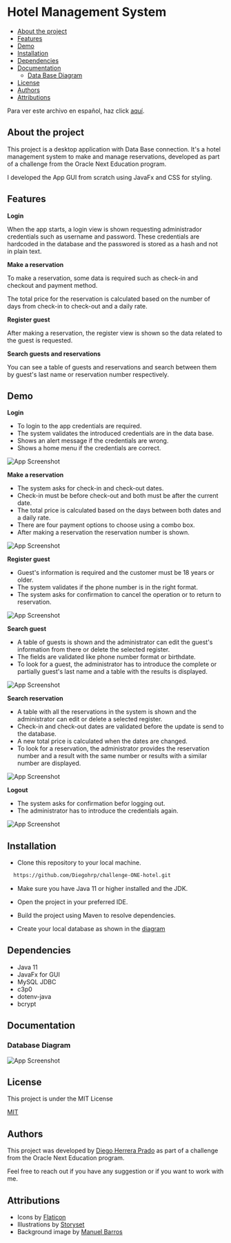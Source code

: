 
# Hotel Management System

- [About the project](#intro)
- [Features](#features)
- [Demo](#demo)
- [Installation](#installation)
- [Dependencies](#dependencies)
- [Documentation](#documentation)
    - [Data Base Diagram](#database-diagram)
- [License](#license)
- [Authors](#authors)
- [Attributions](#attributions)

Para ver este archivo en español, haz click [aquí](/README.ESP.md).


## About the project

This project is a desktop application with Data Base connection. It's a hotel management system to make and manage reservations, developed as part of a challenge from the Oracle Next Education program.

I developed the App GUI from scratch using JavaFx and CSS for styling.
## Features

**Login**

When the app starts, a login view is shown requesting administrador credentials such as username and password. These credentials are hardcoded in the database and the passwored is stored as a hash and not in plain text.

**Make a reservation**

To make a reservation, some data is required such as check-in and checkout and payment method.

The total price for the reservation is calculated based on the number of days from check-in to check-out and a daily rate.


**Register guest**

After making a reservation, the register view is shown so the data related to the guest is requested.

**Search guests and reservations**

You can see a table of guests and reservations and search between them by guest's last name or reservation number respectively.

## Demo

**Login**

- To login to the app credentials are required.
- The system validates the introduced credentials are in the data base.
- Shows an alert message if the credentials are wrong.
- Shows a home menu if the credentials are correct.

![App Screenshot](/demo/login.gif)

**Make a reservation**

- The system asks for check-in and check-out dates.
- Check-in must be before check-out and both must be after the current date.
- The total price is calculated based on the days between both dates and a daily rate.
- There are four payment options to choose using a combo box.
- After making a reservation the reservation number is shown.

![App Screenshot](/demo/reservation.gif)

**Register guest**

- Guest's information is required and the customer must be 18 years or older.
- The system validates if the phone number is in the right format.
- The system asks for confirmation to cancel the operation or to return to reservation.

![App Screenshot](/demo/register.gif)

**Search guest**

- A table of guests is shown and the administrator can edit the guest's information from there or delete the selected register.
- The fields are validated like phone number format or birthdate.
- To look for a guest, the administrator has to introduce the complete or partially guest's last name and a table with the results is displayed.

![App Screenshot](/demo/search-guest.gif)

**Search reservation**

- A table with all the reservations in the system is shown and the administrator can edit or delete a selected register.
- Check-in and check-out dates are validated before the update is send to the database.
- A new total price is calculated when the dates are changed.
- To look for a reservation, the administrator provides the reservation number and a result with the same number or results with a similar number are displayed.

![App Screenshot](/demo/search-reservation.gif)

**Logout**

- The system asks for confirmation befor logging out.
- The administrator has to introduce the credentials again.

![App Screenshot](/demo/logout.gif)

## Installation

- Clone this repository to your local machine.

```bash
  https://github.com/Diegohrp/challenge-ONE-hotel.git
```

- Make sure you have Java 11 or higher installed and the JDK.

- Open the project in your preferred IDE.

- Build the project using Maven to resolve dependencies.

- Create your local database as shown in the [diagram](#database-diagram)
## Dependencies
- Java 11
- JavaFx for GUI
- MySQL JDBC
- c3p0
- dotenv-java
- bcrypt

## Documentation

### Database Diagram
![App Screenshot](/demo/db.PNG)

## License

This project is under the MIT License

[MIT](https://choosealicense.com/licenses/mit/)


## Authors
This project was developed by [Diego Herrera Prado](https://www.linkedin.com/in/diego-hp/) as part of a challenge from the Oracle Next Education program.

Feel free to reach out if you have any suggestion or if you want to work with me.


## Attributions

- Icons by [Flaticon](https://www.flaticon.es/iconos-gratis)
- Illustrations by [Storyset](https://storyset.com/search?q=user)
- Background image by [Manuel Barros](https://www.pexels.com/es-es/foto/fotografia-aerea-de-tres-personas-en-una-piscina-2403017/)